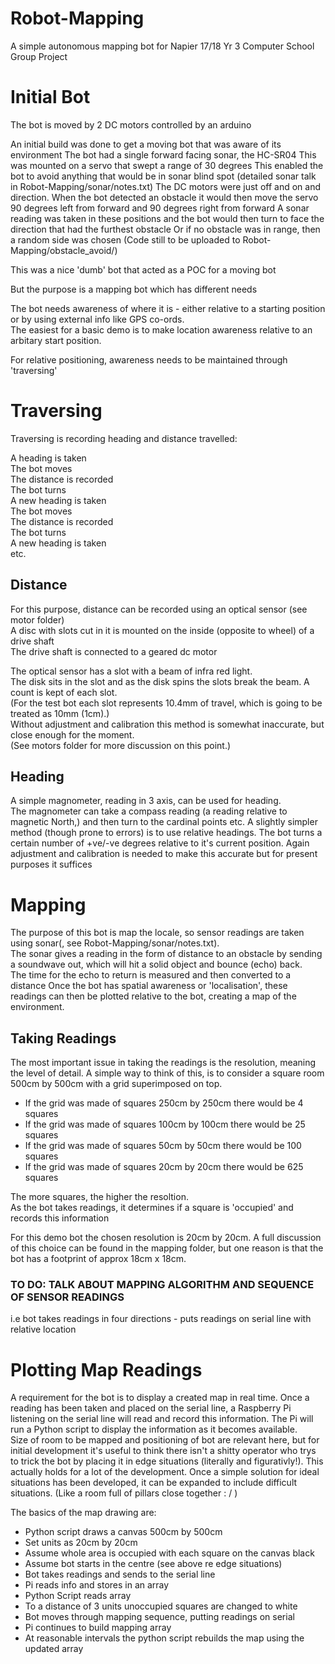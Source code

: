 # Robot-Mapping
A simple autonomous mapping bot for Napier 17/18 Yr 3 Computer School Group Project

# Initial Bot
The bot is moved by 2 DC motors controlled by an arduino

An initial build was done to get a moving bot that was aware of its environment
The bot had a single forward facing sonar, the HC-SR04
This was mounted on a servo that swept a range of 30 degrees
This enabled the bot to avoid anything that would be in sonar blind spot (detailed sonar talk in Robot-Mapping/sonar/notes.txt)
The DC motors were just off and on and direction.
When the bot detected an obstacle it would then move the servo 90 degrees left from forward and 90 degrees right from forward
A sonar reading was taken in these positions and the bot would then turn to face the direction that had the furthest obstacle
Or if no obstacle was in range, then a random side was chosen
(Code still to be uploaded to Robot-Mapping/obstacle_avoid/) 

This was a nice 'dumb' bot that acted as a POC for a moving bot

But the purpose is a mapping bot which has different needs

The bot needs awareness of where it is - either relative to a starting position or by using external info like GPS co-ords.  
The easiest for a basic demo is to make location awareness relative to an arbitary start position.  

For relative positioning, awareness needs to be maintained through 'traversing'

# Traversing 
Traversing is recording heading and distance travelled:

A heading is taken  
The bot moves  
The distance is recorded  
The bot turns  
A new heading is taken   
The bot moves  
The distance is recorded  
The bot turns  
A new heading is taken  
etc.  

## Distance
For this purpose, distance can be recorded using an optical sensor (see motor folder)  
A disc with slots cut in it is mounted on the inside (opposite to wheel) of a drive shaft  
The drive shaft is connected to a geared dc motor  

The optical sensor has a slot with a beam of infra red light.  
The disk sits in the slot and as the disk spins the slots break the beam. A count is kept of each slot.  
(For the test bot each slot represents 10.4mm of travel, which is going to be treated as 10mm (1cm).)  
Without adjustment and calibration this method is somewhat inaccurate, but close enough for the moment.  
(See motors folder for more discussion on this point.)  

## Heading
A simple magnometer, reading in 3 axis, can be used for heading.  
The magnometer can take a compass reading (a reading relative to magnetic North,) and then turn to the cardinal points etc.
A slightly simpler method (though prone to errors) is to use relative headings.
The bot turns a certain number of +ve/-ve degrees relative to it's current position.
Again adjustment and calibration is needed to make this accurate but for present purposes it suffices

# Mapping
The purpose of this bot is map the locale, so sensor readings are taken using sonar(, see Robot-Mapping/sonar/notes.txt).   
The sonar gives a reading in the form of distance to an obstacle by sending a soundwave out, which will hit a solid object and bounce (echo) back.  
The time for the echo to return is measured and then converted to a distance
Once the bot has spatial awareness or 'localisation', these readings can then be plotted relative to the bot, creating a map of the environment.

## Taking Readings
The most important issue in taking the readings is the resolution, meaning the level of detail.
A simple way to think of this, is to consider a square room 500cm by 500cm with a grid superimposed on top.
- If the grid was made of squares 250cm by 250cm there would be 4 squares
- If the grid was made of squares 100cm by 100cm there would be 25 squares
- If the grid was made of squares 50cm by 50cm there would be 100 squares
- If the grid was made of squares 20cm by 20cm there would be 625 squares

The more squares, the higher the resoltion.  
As the bot takes readings, it determines if a square is 'occupied' and records this information

For this demo bot the chosen resolution is 20cm by 20cm. A full discussion of this choice can be found in the mapping folder, but one reason is that the bot has a footprint of approx 18cm x 18cm.

### TO DO: TALK ABOUT MAPPING ALGORITHM AND SEQUENCE OF SENSOR READINGS
i.e bot takes readings in four directions - puts readings on serial line with relative location

# Plotting Map Readings
A requirement for the bot is to display a created map in real time.
Once a reading has been taken and placed on the serial line, a Raspberry Pi listening on the serial line will read and record this information.
The Pi will run a Python script to display the information as it becomes available.  
Size of room to be mapped and positioning of bot are relevant here, but for initial development it's useful to think there isn't a shitty operator who trys to trick the bot by placing it in edge situations (literally and figurativly!). 
This actually holds for a lot of the development. Once a simple solution for ideal situations has been developed, it can be expanded to include difficult situations. (Like a room full of pillars close together : / )

The basics of the map drawing are:  
- Python script draws a canvas 500cm by 500cm 
- Set units as 20cm by 20cm
- Assume whole area is occupied with each square on the canvas black
- Assume bot starts in the centre (see above re edge situations) 
- Bot takes readings and sends to the serial line
- Pi reads info and stores in an array
- Python Script reads array
- To a distance of 3 units unoccupied squares are changed to white
- Bot moves through mapping sequence, putting readings on serial
- Pi continues to build mapping array
- At reasonable intervals the python script rebuilds the map using the updated array




